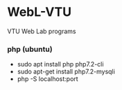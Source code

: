 # WebL-VTU
VTU Web Lab programs 

### php (ubuntu)
- sudo apt install php php7.2-cli
- sudo apt-get install php7.2-mysqli
- php -S localhost:port

